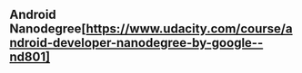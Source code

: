 ## Android Nanodegree[https://www.udacity.com/course/android-developer-nanodegree-by-google--nd801]
